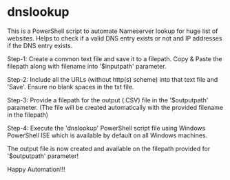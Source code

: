 # dnslookup
This is a PowerShell script to automate Nameserver lookup for huge list of websites. Helps to check if a valid DNS entry exists or not and IP addresses if the DNS entry exists.

Step-1: Create a common text file and save it to a filepath. Copy & Paste the filepath along with filename into '$inputpath' parameter.

Step-2: Include all the URLs (without http(s) scheme) into that text file and 'Save'. Ensure no blank spaces in the txt file.

Step-3: Provide a filepath for the output (.CSV) file in the '$outputpath' parameter. (The file will be created automatically with the provided filename in the filepath)

Step-4: Execute the 'dnslookup' PowerShell script file using Windows PowerShell ISE which is available by default on all Windows machines.

The output file is now created and available on the filepath provided for '$outputpath' parameter!

Happy Automation!!!
